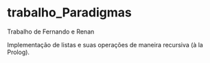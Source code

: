 # trabalho_Paradigmas
Trabalho de Fernando e Renan

Implementação de listas e suas operações de maneira recursiva (à la Prolog).
